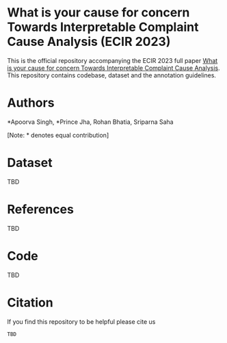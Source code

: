 # What is your cause for concern Towards Interpretable Complaint Cause Analysis (ECIR 2023)

This is the official repository accompanying the ECIR 2023 full paper [What is your cause for concern Towards Interpretable Complaint Cause Analysis]().  This repository contains codebase, dataset and the annotation guidelines.

# Authors
*Apoorva Singh, *Prince Jha, Rohan Bhatia, Sriparna Saha

[Note: * denotes equal contribution]

# Dataset

TBD

# References

TBD

# Code 
TBD
# Citation
If you find this repository to be helpful please cite us

```
TBD
```

